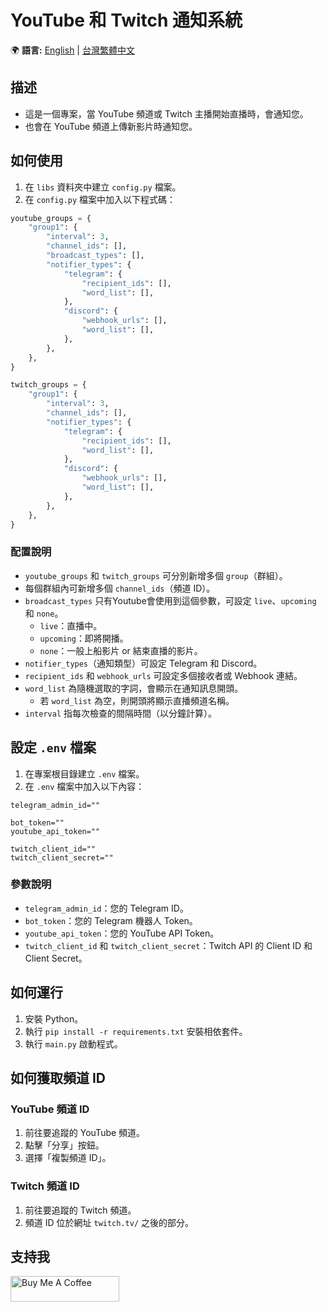 # YouTube 和 Twitch 通知系統

🌍 **語言:** [English](README.md) | [台灣繁體中文](README.zh-TW.md)

## 描述

- 這是一個專案，當 YouTube 頻道或 Twitch 主播開始直播時，會通知您。  
- 也會在 YouTube 頻道上傳新影片時通知您。  

## 如何使用

1. 在 `libs` 資料夾中建立 `config.py` 檔案。  
2. 在 `config.py` 檔案中加入以下程式碼：  

```python
youtube_groups = {
    "group1": {
        "interval": 3,
        "channel_ids": [],
        "broadcast_types": [],
        "notifier_types": {
            "telegram": {
                "recipient_ids": [],
                "word_list": [],
            },
            "discord": {
                "webhook_urls": [],
                "word_list": [],
            },
        },
    },
}

twitch_groups = {
    "group1": {
        "interval": 3,
        "channel_ids": [],
        "notifier_types": {
            "telegram": {
                "recipient_ids": [],
                "word_list": [],
            },
            "discord": {
                "webhook_urls": [],
                "word_list": [],
            },
        },
    },
}
```

### 配置說明

- `youtube_groups` 和 `twitch_groups` 可分別新增多個 `group`（群組）。  
- 每個群組內可新增多個 `channel_ids`（頻道 ID）。  
- `broadcast_types` 只有Youtube會使用到這個參數，可設定 `live`、`upcoming` 和 `none`。  
  - `live`：直播中。  
  - `upcoming`：即將開播。  
  - `none`：一般上船影片 or 結束直播的影片。
- `notifier_types`（通知類型）可設定 Telegram 和 Discord。  
- `recipient_ids` 和 `webhook_urls` 可設定多個接收者或 Webhook 連結。  
- `word_list` 為隨機選取的字詞，會顯示在通知訊息開頭。  
  - 若 `word_list` 為空，則開頭將顯示直播頻道名稱。  
- `interval` 指每次檢查的間隔時間（以分鐘計算）。  

## 設定 `.env` 檔案

1. 在專案根目錄建立 `.env` 檔案。  
2. 在 `.env` 檔案中加入以下內容：  

```env
telegram_admin_id=""

bot_token=""
youtube_api_token=""

twitch_client_id=""
twitch_client_secret=""
```

### 參數說明

- `telegram_admin_id`：您的 Telegram ID。  
- `bot_token`：您的 Telegram 機器人 Token。  
- `youtube_api_token`：您的 YouTube API Token。  
- `twitch_client_id` 和 `twitch_client_secret`：Twitch API 的 Client ID 和 Client Secret。  

## 如何運行

1. 安裝 Python。  
2. 執行 `pip install -r requirements.txt` 安裝相依套件。  
3. 執行 `main.py` 啟動程式。  

## 如何獲取頻道 ID

### YouTube 頻道 ID

1. 前往要追蹤的 YouTube 頻道。  
2. 點擊「分享」按鈕。  
3. 選擇「複製頻道 ID」。  

### Twitch 頻道 ID

1. 前往要追蹤的 Twitch 頻道。  
2. 頻道 ID 位於網址 `twitch.tv/` 之後的部分。  

## 支持我

<a href="https://www.buymeacoffee.com/hungliang" target="_blank"><img src="https://cdn.buymeacoffee.com/buttons/default-orange.png" alt="Buy Me A Coffee" height="41" width="174"></a>
